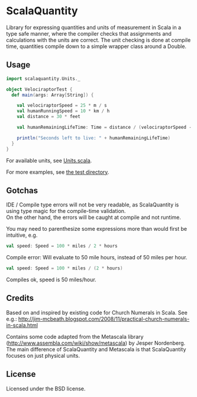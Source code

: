# ScalaQuantity

Library for expressing quantities and units of measurement in Scala in a type safe manner, 
where the compiler checks that assignments and calculations with the units are correct.
The unit checking is done at compile time, quantities compile down to a simple wrapper class around a Double.


## Usage

```Scala
import scalaquantity.Units._

object VelociraptorTest {
  def main(args: Array[String]) {

    val velociraptorSpeed = 25 * m / s
    val humanRunningSpeed = 10 * km / h
    val distance = 30 * feet

    val humanRemainingLifeTime: Time = distance / (velociraptorSpeed - humanRunningSpeed)

    println("Seconds left to live: " + humanRemainingLifeTime)
  } 
}
```

For available units, see [Units.scala](https://github.com/zzorn/ScalaQuantity/blob/master/src/main/scala/scalaquantity/Units.scala).

For more examples, see [the test directory](https://github.com/zzorn/ScalaQuantity/tree/master/src/test/scala/scalaquantity).


## Gotchas
IDE / Compile type errors will not be very readable, as ScalaQuantity is using type magic for the compile-time validation.  
On the other hand, the errors will be caught at compile and not runtime.

You may need to parenthesize some expressions more than would first be intuitive, e.g.
```Scala
val speed: Speed = 100 * miles / 2 * hours
```
Compile error: Will evaluate to 50 mile hours, instead of 50 miles per hour.

```Scala
val speed: Speed = 100 * miles / (2 * hours)
```
Compiles ok, speed is 50 miles/hour.


## Credits

Based on and inspired by existing code for Church Numerals in Scala.
See e.g.: http://jim-mcbeath.blogspot.com/2008/11/practical-church-numerals-in-scala.html

Contains some code adapted from the Metascala library (http://www.assembla.com/wiki/show/metascala) by Jesper Nordenberg.
The main difference of ScalaQuantity and Metascala is that ScalaQuantity focuses on just physical units. 


## License

Licensed under the BSD license.
